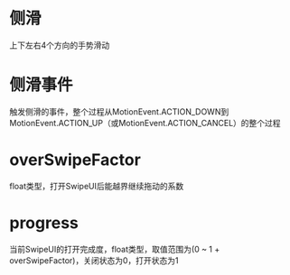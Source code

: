 # 侧滑
上下左右4个方向的手势滑动

# 侧滑事件
触发侧滑的事件，整个过程从MotionEvent.ACTION_DOWN到MotionEvent.ACTION_UP（或MotionEvent.ACTION_CANCEL）的整个过程

# overSwipeFactor
float类型，打开SwipeUI后能越界继续拖动的系数

# progress
当前SwipeUI的打开完成度，float类型，取值范围为(0 ~ 1 + overSwipeFactor)，关闭状态为0，打开状态为1